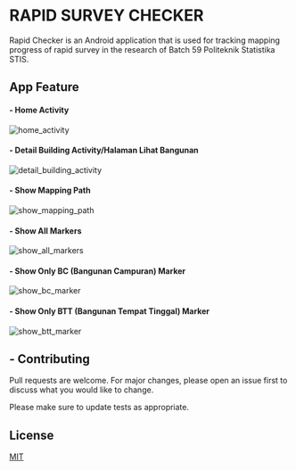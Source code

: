 # RAPID SURVEY CHECKER

Rapid Checker is an Android application that is used for tracking mapping progress of rapid survey in the research of Batch 59 Politeknik Statistika STIS.

## App Feature
#### - Home Activity
![home_activity](http://i.ibb.co/TTr7tMp/home.png)

#### - Detail Building Activity/Halaman Lihat Bangunan
![detail_building_activity](http://i.ibb.co/s23WWDQ/halaman-bangunan.png)

#### - Show Mapping Path
![show_mapping_path](http://i.ibb.co/17MzZVx/lihat-jalur-mapping.png)

#### - Show All Markers
![show_all_markers](http://i.ibb.co/hdTWM6z/lihat-semua-titik-mapping.png)

#### - Show Only BC (Bangunan Campuran) Marker
![show_bc_marker](http://i.ibb.co/xg7JJLJ/lihat-bangunan-campuran.png)

#### - Show Only BTT (Bangunan Tempat Tinggal) Marker
![show_btt_marker](http://i.ibb.co/Zz8w9hz/lihat-bangunan-tempat-tinggal.png)

## - Contributing
Pull requests are welcome. For major changes, please open an issue first to discuss what you would like to change.

Please make sure to update tests as appropriate.

## License
[MIT](https://choosealicense.com/licenses/mit/)